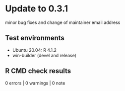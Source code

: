 # Update to 0.3.1

minor bug fixes and change of maintainer email address

## Test environments

* Ubuntu 20.04: R 4.1.2
* win-builder (devel and release)

## R CMD check results

0 errors | 0 warnings | 0 note

